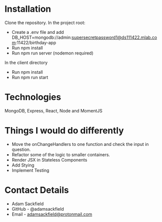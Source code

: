# Installation
Clone the repository. 
In the project root: 
* Create a .env file and add DB_HOST=mongodb://admin:supersecretpassword1@ds111422.mlab.com:11422/birthday-app
* Run npm install
* Run npm run server (nodemon required)

In the client directory
* Run npm install
* Run npm run start

# Technologies
MongoDB, Express, React, Node and MomentJS

# Things I would do differently
* Move the onChangeHandlers to one function and check the input in question. 
* Refactor some of the logic to smaller containers. 
* Render JSX in Stateless Components
* Add Stying
* Implement Testing

# Contact Details
* Adam Sackfield 
* GitHub - @adamsackfield
* Email - adamsackfield@protonmail.com